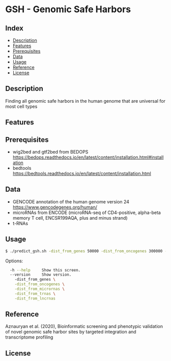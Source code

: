 # GSH - Genomic Safe Harbors

## Index

* [Description](#description)
* [Features](#features)
* [Prerequisites](#prerequisites)
* [Data](#usage)
* [Usage](#usage)
* [Reference](#reference)
* [License](#license)

## Description
Finding all genomic safe harbors in the human genome that are universal for most cell types   

## Features

## Prerequisites
- wig2bed and gtf2bed from BEDOPS https://bedops.readthedocs.io/en/latest/content/installation.html#installation
- bedtools https://bedtools.readthedocs.io/en/latest/content/installation.html

## Data
- GENCODE annotation of the human genome version 24
https://www.gencodegenes.org/human/ 
- microRNAs from ENCODE (microRNA-seq of CD4-positive, alpha-beta memory T cell, ENCSR199AQA, plus and minus strand)
- t-RNAs


## Usage

```bash
$ ./predict_gsh.sh -dist_from_genes 50000 -dist_from_oncogenes 300000 -dist_from_micrornas 300000 -dist_from_trnas 300000 -dist_from_lncrnas 300000

```
  
Options:
```bash
  -h --help     Show this screen.
  --version     Show version.
	-dist_from_genes \
	-dist_from_oncogenes \
	-dist_from_micrornas \
	-dist_from_trnas \
	-dist_from_lncrnas
 ```
 
## Reference
Aznauryan et al. (2020), Bioinformatic screening and phenotypic validation of novel genomic safe harbor sites by targeted integration and transcriptome profiling

## License

